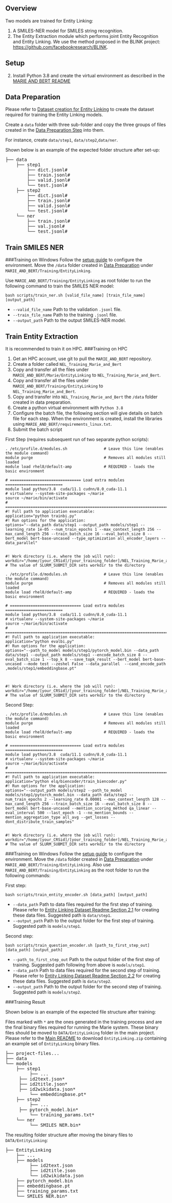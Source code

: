 ﻿## Overview
Two models are trained for Entity Linking:
1. A SMILES-NER model for SMILES string recognition.
2. The Entity Extraction module which performs joint Entity Recognition and Entity Linking. We use the method proposed in the BLINK project: https://github.com/facebookresearch/BLINK.

## Setup
2. Install Python 3.8 and create the virtual environment as described in the [MARIE AND BERT README](../../readme.md#running) 

## Data Preparation
Please refer to [Dataset creation for Entity Linking](../../KGToolbox/EntityLinking/readme.md) to create the dataset required for training the Entity Linking models.


Create a `data` folder with three sub-folder and copy the three groups of files created in the [Data Preparation Step](../../KGToolbox/EntityLinking/readme.md) into them. 

For instance, create `data/step1`, `data/step2`,`data/ner`.

Shown below is an example of the expected folder structure after set-up:
<pre>
├── data
    ├── step1
        ├── dict.jsonl#
        ├── train.jsonl#
        ├── valid.jsonl#
        └── test.jsonl#
    ├── step2
        ├── dict.jsonl#
        ├── train.jsonl#
        ├── valid.jsonl#
        └── test.jsonl#
    └── ner
        ├── train.jsonl#
        ├── val.jsonl#
        └── test.jsonl#
</pre>

## Train SMILES NER
###Training on Windows
Follow the [setup guide](setup) to configure the environment. Move the `/data` folder created in  [Data Preparation](data-preparation) under `MARIE_AND_BERT/Training/EntityLinking`. 

Use `MARIE_AND_BERT/Training/EntityLinking` as root folder to run the following command to train the SMILES NER model:
```
bash scripts/train_ner.sh [valid_file_name] [train_file_name]  [output_path]
```
* `--valid_file_name` Path to the validation `.jsonl` file.
* `--train_file_name` Path to the training `.jsonl` file.
* `--output_path` Path to the output SMILES-NER model.



## Train Entity Extraction
It is recommended to train it on HPC.
###Training on HPC
1. Get an HPC account, use git to pull the `MARIE_AND_BERT` repository.
2. Create a folder called `NEL_Training_Marie_and_Bert`
3. Copy and transfer all the files under  `MARIE_AND_BERT/Marie/EntityLinking` to  `NEL_Training_Marie_and_Bert`.
4. Copy and transfer all the files under `MARIE_AND_BERT/Training/EntityLinking` to  `NEL_Training_Marie_and_Bert`.
5. Copy and transfer into `NEL_Training_Marie_and_Bert` the `/data` folder created in data preparation.
6. Create a python virtual environment with `Python 3.8`
7. Configure the batch file, the following section will give details on batch file for each step. When the environment is created, install the libraries
   using `MARIE_AND_BERT/requirements_linux.txt`.
8. Submit the batch script

First Step (requires subsequent run of two separate python scripts):


```
. /etc/profile.d/modules.sh                # Leave this line (enables the module command)
module purge                               # Removes all modules still loaded
module load rhel8/default-amp              # REQUIRED - loads the basic environment

# =============================== Load extra modules =========================
module load python/3.8  cuda/11.1 cudnn/8.0_cuda-11.1
# virtualenv --system-site-packages ~/marie
source ~/marie/bin/activate
# ============================================================================
#! Full path to application executable:  
application="python trainbi.py"
#! Run options for the application: 
options="--data_path data/step1 --output_path models/step1 --learning_rate 1e-05 --num_train_epochs 1 --max_context_length 256 --max_cand_length 256 --train_batch_size 16 --eval_batch_size 8 --bert_model bert-base-uncased --type_optimization all_encoder_layers --data_parallel"


#! Work directory (i.e. where the job will run):
workdir="/home/[your_CRSid]/[your_training_folder]/NEL_Training_Marie_and_Bert"  # The value of SLURM_SUBMIT_DIR sets workdir to the directory
```

```
. /etc/profile.d/modules.sh                # Leave this line (enables the module command)
module purge                               # Removes all modules still loaded
module load rhel8/default-amp              # REQUIRED - loads the basic environment

# =============================== Load extra modules =========================
module load python/3.8  cuda/11.1 cudnn/8.0_cuda-11.1
# virtualenv --system-site-packages ~/marie
source ~/marie/bin/activate
# ============================================================================
#! Full path to application executable:  
application="python evalbi.py"
#! Run options for the application: 
options="--path_to_model models/step1/pytorch_model.bin --data_path data/step1 --output_path models/step1 --encode_batch_size 8 --eval_batch_size 1 --top_k 8 --save_topk_result --bert_model bert-base-uncased --mode test --zeshel False --data_parallel  --cand_encode_path ,models/step1/embeddingbase.pt"



#! Work directory (i.e. where the job will run):
workdir="/home/[your_CRSid]/[your_training_folder]/NEL_Training_Marie_and_Bert"  # The value of SLURM_SUBMIT_DIR sets workdir to the directory
```
Second Step:
```
. /etc/profile.d/modules.sh                # Leave this line (enables the module command)
module purge                               # Removes all modules still loaded
module load rhel8/default-amp              # REQUIRED - loads the basic environment

# =============================== Load extra modules =========================
module load python/3.8  cuda/11.1 cudnn/8.0_cuda-11.1
# virtualenv --system-site-packages ~/marie
source ~/marie/bin/activate
# ============================================================================
#! Full path to application executable:  
application="python elq/biencoder/train_biencoder.py"
#! Run options for the application: 
options="--output_path models/step2 --path_to_model models/step1/pytorch_model.bin --data_path data/step2 --num_train_epochs 2 --learning_rate 0.00001 --max_context_length 128 --max_cand_length 256 --train_batch_size 16 --eval_batch_size 8 --bert_model bert-base-uncased --mention_scoring_method qa_linear --eval_interval 500 --last_epoch -1 --no_mention_bounds --mention_aggregation_type all_avg --get_losses --dont_distribute_train_samples"


#! Work directory (i.e. where the job will run):
workdir="/home/[your_CRSid]/[your_training_folder]/NEL_Training_Marie_and_Bert"  # The value of SLURM_SUBMIT_DIR sets workdir to the directory
```

###Training on Windows
Follow the [setup guide](setup) to configure the environment. Move the `/data` folder created in  [Data Preparation](data-preparation) under `MARIE_AND_BERT/Training/EntityLinking`. Also use `MARIE_AND_BERT/Training/EntityLinking` as the root folder to run the following commands:


First step:
```
bash scripts/train_entity_encoder.sh [data_path] [output_path]
```
* `--data_path` Path to data files required for the first step of training. Please refer to [Entity Linking Dataset Readme Section 2.1](../../KGToolbox/EntityLinking/readme.md#21-generate-the-trainvaltestjsonl-question-files-required-for-the-first-step-of-entity-extraction-training) for creating these data files. Suggested path is `data/step1`.
* `--output_path` Path to the output folder for the first step of training. Suggested path is `models/step1`.


Second step:
```
bash scripts/train_question_encoder.sh [path_to_first_step_out] [data_path] [output_path]
```
* `--path_to_first_step_out` Path to the output folder of the first step of training. Suggested path following from above is `models/step1`.
* `--data_path` Path to data files required for the second step of training. Please refer to [Entity Linking Dataset Readme Section 2.2](../../KGToolbox/EntityLinking/readme.md#22-generate-the-traintestvalidjsonl-question-files-required-for-the-second-step-of-entity-extraction-training) for creating these data files. Suggested path is `data/step2`.
* `--output_path` Path to the output folder for the second step of training. Suggested path is `models/step2`.



###Training Result


Shown below is an example of the expected file structure after training:

Files marked with `*` are the ones generated in the training process and are the final binary files required for running the Marie system. These binary files should be moved to `DATA/EntityLinking` folder in the main project. Please refer to the [Main README](../../readme.md) to download `EntityLinking.zip` containing an example set of `EntityLinking` binary files. 

<pre>
├── project-files...
├── data
└── models
    ├── step1
         ├── ...
	 ├── id2text.json*
	 ├── id2title.json*
	 ├── id2wikidata.json*
    	 └── embeddingbase.pt*
    ├── step2
         ├── ...
	 ├── pytorch_model.bin*
    	 └── training_params.txt*
    └── ner
         └── SMILES_NER.bin*
</pre>

The resulting folder structure after moving the binary files to `DATA/EntityLinking`:
<pre>
├── EntityLinking
    ├── ...
    ├── models
         ├── id2text.json
         ├── id2title.json
         └── id2wikidata.json
    ├── pytorch_model.bin
    ├── embeddingbase.pt
    ├── training_params.txt
    └── SMILES_NER.bin*
</pre>


